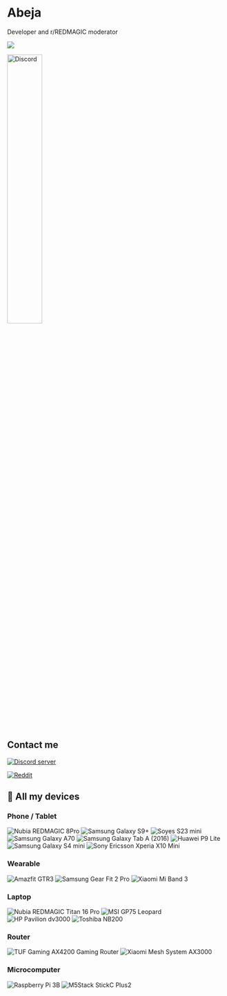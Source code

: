 # Abeja
Developer and r/REDMAGIC moderator

![](https://komarev.com/ghpvc/?username=TheRealCrazyfuy)

<img width=40% src="https://discord.c99.nl/widget/theme-1/942093697078669323.png" alt="Discord">

## Contact me
[![Discord server](https://img.shields.io/badge/Discord%20server-1?style=flat-square&logo=discord&logoColor=FFFFFF&color=5865F2&link=https%3A%2F%2Fdiscord.gg%2FHc4UPXqc4j)](https://discord.gg/Hc4UPXqc4j)

[![Reddit](https://img.shields.io/badge/Reddit-1?style=flat-square&logo=reddit&logoColor=FFFFFF&color=FF4500&link=https%3A%2F%2Fwww.reddit.com%2Fuser%2Fcrazyfuy%2F)](https://www.reddit.com/user/crazyfuy/)

## 📱 All my devices
### Phone / Tablet
![Nubia REDMAGIC 8Pro](https://img.shields.io/badge/Nubia%20REDMAGIC%208Pro-1?style=flat-square&color=ff0000)
![Samsung Galaxy S9+](https://img.shields.io/badge/Samsung%20Galaxy%20S9+-1428a0?style=flat-square&logo=samsung)
![Soyes S23 mini](https://img.shields.io/badge/SOYES%20S23%20Mini-1?style=flat-square)
![Samsung Galaxy A70](https://img.shields.io/badge/Samsung%20Galaxy%20A70-1428a0?style=flat-square&logo=samsung)
![Samsung Galaxy Tab A (2016)](https://img.shields.io/badge/Samsung%20Galaxy%20Tab%20A6%20(2016)-1428a0?style=flat-square&logo=samsung)
![Huawei P9 Lite](https://img.shields.io/badge/Huawei%20P9%20Lite-1?style=flat-square&logo=huawei&color=ff0000)
![Samsung Galaxy S4 mini](https://img.shields.io/badge/Samsung%20Galaxy%20S4%20mini-1428a0?style=flat-square&logo=samsung)
![Sony Ericsson Xperia X10 Mini](https://img.shields.io/badge/Sony%20Ericsson%20Xperia%20X10%20Mini-1?style=flat-square&logo=sony)

### Wearable
![Amazfit GTR3](https://img.shields.io/badge/Amazfit%20GTR3-1?style=flat-square&color=dadada)
![Samsung Gear Fit 2 Pro](https://img.shields.io/badge/Samsung%20Gear%20Fit%202%20Pro-1?style=flat-square&logo=samsung&color=1428a0)
![Xiaomi Mi Band 3](https://img.shields.io/badge/Xiaomi%20Mi%20Band%203-1?style=flat-square&logo=xiaomi&logoColor=FFFFFF&color=FF6700)

### Laptop
![Nubia REDMAGIC Titan 16 Pro](https://img.shields.io/badge/Nubia%20REDMAGIC%20Titan%2016%20Pro-1?style=flat-square&color=ff0000)
![MSI GP75 Leopard](https://img.shields.io/badge/MSI%20GP75%20Leopard-1?style=flat-square&logo=msi&color=ff0000)
![HP Pavilion dv3000](https://img.shields.io/badge/HP%20Pavilion%20dv3000-1?style=flat-square&logo=hp&color=afafaf)
![Toshiba NB200](https://img.shields.io/badge/Toshiba%20NB200-1?style=flat-square&logo=toshiba&color=afafaf)

### Router
![TUF Gaming AX4200 Gaming Router](https://img.shields.io/badge/TUF%20Gaming%20AX4200%20Gaming%20Router-1?style=flat-square&logo=asus&color=ff9e1b)
![Xiaomi Mesh System AX3000](https://img.shields.io/badge/Xiaomi%20Mesh%20System%20AX3000-1?style=flat-square&logo=xiaomi&logoColor=FFFFFF&color=FF6700)

### Microcomputer
![Raspberry Pi 3B](https://img.shields.io/badge/Raspberry%20Pi%203B-1?style=flat-square&logo=raspberrypi&color=C51A4A)
![M5Stack StickC Plus2](https://img.shields.io/badge/M5Stack%20StickC%20Plus2-1?style=flat-square&color=0298ff)

